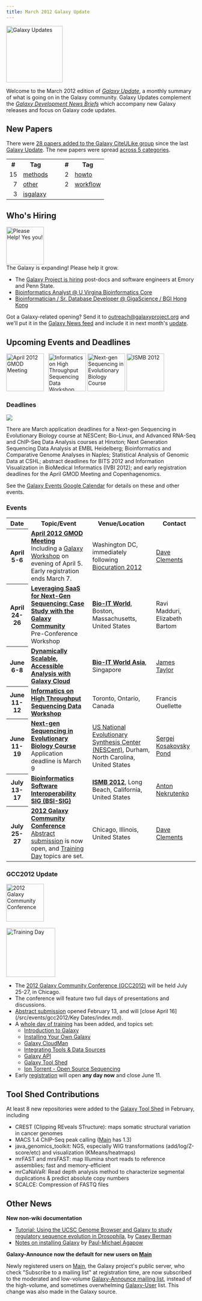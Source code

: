 ```yaml
---
title: March 2012 Galaxy Update
---
```

<div class='left'><a href='/galaxy-updates/'><img src="/src/images/logos/GalaxyUpdate200.png" alt="Galaxy Updates" width=150 /></a></div>

Welcome to the March 2012 edition of *[Galaxy Update](/galaxy-updates/)*, a monthly summary of what is going on in the Galaxy community.  Galaxy Updates complement the *[Galaxy Development News Briefs](/docs/)* which accompany new Galaxy releases and focus on Galaxy code updates.

## New Papers

There were [28 papers added to the Galaxy CiteULike group](http://www.citeulike.org/group/16008/library) since the last [Galaxy Update](/galaxy-updates/).  The new papers were spread [across 5 categories](http://www.citeulike.org/group/16008/tags).
<table>
  <tr>
    <th> # </th>
    <th> Tag </th>
    <td rowspan=3 style=" border:none;"> &nbsp;&nbsp;&nbsp; </td>
    <th> # </th>
    <th> Tag </th>
  </tr>
  <tr>
    <td style=" text-align: right;"> 15 </td>
    <td> <a href='http://www.citeulike.org/group/16008/tag/methods'>methods</a> </td>
    <td style=" text-align: right;"> 2 </td>
    <td> <a href='http://www.citeulike.org/group/16008/tag/howto'>howto</a> </td>
  </tr>
  <tr>
    <td style=" text-align: right;"> 7 </td>
    <td> <a href='http://www.citeulike.org/group/16008/tag/other'>other</a> </td>
    <td style=" text-align: right;"> 2 </td>
    <td> <a href='http://www.citeulike.org/group/16008/tag/workflow'>workflow</a> </td>
  </tr>
  <tr>
    <td style=" text-align: right;"> 3 </td>
    <td> <a href='http://www.citeulike.org/group/16008/tag/isgalaxy'>isgalaxy</a> </td>
  </tr>
</table>


## Who's Hiring

<div class='right'><img src="/src/images/icons/PointingFinger.png" alt="Please Help!  Yes you!" width="100" /></div>
The Galaxy is expanding!  Please help it grow.

* The [Galaxy Project is hiring](/galaxy-is-hiring/) post-docs and software engineers at Emory and Penn State.
* [Bioinformatics Analyst @ U Virgina Bioinformatics Core](/news/bioinformatics-analyst-at-u-va/)
* [Bioinformatician / Sr. Database Developer @ GigaScience / BGI Hong Kong](/news/opening-at-giga-science-bgi/)

Got a Galaxy-related opening?  Send it to outreach@galaxyproject.org and we'll put it in the [Galaxy News feed](/news/) and include it in next month's [update](/galaxy-updates/).

## Upcoming Events and Deadlines

<div class='center'>
<a href='/src/gmod:April 2012 GMOD Meeting/index.md'><img src="/src/images/logos/GMODApril2012Logo.png" alt="April 2012 GMOD Meeting" height=100 /></a>&nbsp;&nbsp; <a href='http://bioinformatics.ca/workshops/high_throughput'><img src="/src/images/logos/CanadianBioinfWorkshopsLog.png" alt="Informatics on High Throughput Sequencing Data Workshop" height=100 /></a>  <a href='https://www.nescent.org/sites/academy/Next-gen_sequencing'><img src="/src/images/logos/NESCentAcademyLogo.png" alt="Next-gen Sequencing in Evolutionary Biology Course" height="100" /></a> <a href='http://www.iscb.org/ismb2012'><img src="/src/images/logos/ISMB2012.jpg" alt="ISMB 2012" height=100 /></a>
</div>

### Deadlines

<div class='left'><a href='https://www.google.com/calendar/embed?src=mq93blfvdoosh5unpmivu4kh1c%40group.calendar.google.com'><img src="/src/images/icons/CalendarIcon.gif" /></a></div> 

There are March application deadlines for a Next-gen Sequencing in Evolutionary Biology course at NESCent; Bio-Linux, and Advanced RNA-Seq and ChIP-Seq Data Analysis courses at Hinxton; Next Generation Sequencing Data Analysis at EMBL Heidelberg; Bioinformatics and Comparative Genome Analyses in Naples; Statistical Analysis of Genomic Data at CSHL; abstract deadlines for BITS 2012 and Information Visualization in BioMedical Informatics (IVBI 2012); and early registration deadlines for the April GMOD Meeting and Copenhagenomics.

See the [Galaxy Events Google Calendar](https://www.google.com/calendar/embed?src=mq93blfvdoosh5unpmivu4kh1c%40group.calendar.google.com) for details on these and other events.

### Events

<table>
  <tr class="th" >
    <th> Date </th>
    <th> Topic/Event </th>
    <th> Venue/Location </th>
    <th> Contact </th>
  </tr>
  <tr>
    <th> April 5-6 </th>
    <td> <strong><a href='http://gmod.org/wiki/April 2012 GMOD Meeting'>April 2012 GMOD Meeting</a></strong><br />Including a <a href='http://gmod.org/wiki/April 2012 GMOD Meeting#Galaxy Workshop'>Galaxy Workshop</a> on evening of April 5.  Early registration ends March 7.  </td>
    <td> Washington DC, immediately following <a href='http://pir.georgetown.edu/biocuration2012/'>Biocuration 2012</a> </td>
    <td> <a href='/people/dave-clements/'>Dave Clements</a> </td>
  </tr>
  <tr>
    <th> April 24-26 </th>
    <td> <strong><a href='http://www.bio-itworldexpo.com/Bio-It_Expo_Content.aspx?id=110781'>Leveraging SaaS for Next-Gen Sequencing: Case Study with the Galaxy Community</a></strong><br />Pre-Conference Workshop </td>
    <td> <strong><a href='http://www.bio-itworldexpo.com/'>Bio-IT World</a></strong>, Boston, Massachusetts, United States </td>
    <td> Ravi Madduri, Elizabeth Bartom </td>
  </tr>
  <tr>
    <th> June 6-8 </th>
    <td> <strong><a href='http://www.bio-itworldasia.com/cla'>Dynamically Scalable, Accessible Analysis with Galaxy Cloud</a></strong> </td>
    <td> <strong><a href='http://www.bio-itworldasia.com/'>Bio-IT World Asia</a></strong>, Singapore </td>
    <td> <a href='/people/james-taylor/'>James Taylor</a> </td>
  </tr>
  <tr>
    <th> June 11-12 </th>
    <td> <strong><a href='http://www.bioinformatics.ca/workshops/high_throughput'>Informatics on High Throughput Sequencing Data Workshop</a></strong> </td>
    <td> Toronto, Ontario, Canada </td>
    <td> Francis Ouellette </td>
  </tr>
  <tr>
    <th> June 11-19 </th>
    <td> <strong><a href='https://www.nescent.org/sites/academy/Next-gen_sequencing'>Next-gen Sequencing in Evolutionary Biology Course</a></strong><br />Application deadline is March 9 </td>
    <td> <a href='http://nescent.org'>US National Evolutionary Synthesis Center (NESCent)</a>, Durham, North Carolina, United States </td>
    <td> <a href='http://www.datam0nk3y.org/hyphywiki/index.php/Sergei_L_Kosakovsky_Pond'>Sergei Kosakovsky Pond</a> </td>
  </tr>
  <tr>
    <th> July 13-17 </th>
    <td> <strong><a href='http://www.iscb.org/ismb2012-program/ismb2012-satellitemeetings#BSI'>Bioinformatics Software Interoperability SIG (BSI-SIG)</a></strong> </td>
    <td> <strong><a href='http://www.iscb.org/ismb2012'>ISMB 2012</a></strong>, Long Beach, California, United States </td>
    <td> <a href='/people/anton/'>Anton Nekrutenko</a> </td>
  </tr>
  <tr>
    <th> July 25-27 </th>
    <td> <strong><a href='/events/gcc2012/'>2012 Galaxy Community Conference</a></strong><br /><a href='/events/gcc2012/abstracts/'>Abstract submission</a> is now open, and <a href='/events/gcc2012/training-day/'>Training Day</a> topics are set. </td>
    <td> Chicago, Illinois, United States </td>
    <td> <a href='/people/dave-clements/'>Dave Clements</a> </td>
  </tr>
</table>


### GCC2012 Update

<div class='right'><a href='/events/gcc2012/'><img src="/src/images/galaxy-logos/GCC2012Logo200.png" alt="2012 Galaxy Community Conference" height="100" /></a><br /><br /><a href='/events/gcc2012/training-day/'><img src="/src/images/galaxy-logos/GCC2012TrainingDayLogo.png" alt="Training Day" width="130" /></a></div>

* The [2012 Galaxy Community Conference (GCC2012)](/events/gcc2012/) will be held July 25-27, in Chicago.  
* The conference will feature two full days of presentations and discussions.  
* [Abstract submission](/events/gcc2012/abstracts/) opened February 13, and will [close April 16](/src/events/gcc2012/Key Dates/index.md).  
* A [whole day of training](/events/gcc2012/training-day/) has been added, and topics set:
  * [Introduction to Galaxy](/events/gcc2012/training-day/#ws2)
  * [Installing Your Own Galaxy](/events/gcc2012/training-day/#ws5)
  * [Galaxy CloudMan](/events/gcc2012/training-day/#ws3)
  * [Integrating Tools & Data Sources](/events/gcc2012/training-day/#ws1)
  * [Galaxy API](/events/gcc2012/training-day/#ws6)
  * [Galaxy Tool Shed](/events/gcc2012/training-day/#ws7)
  * [Ion Torrent - Open Source Sequencing](/events/gcc2012/training-day/#ws10)
* Early [registration](/events/gcc2012/register/) will open **any day now** and close June 11. 

## Tool Shed Contributions

At least 8 new repositories were added to the [Galaxy Tool Shed](http://toolshed.g2.bx.psu.edu/) in February, including 
* CREST (Clipping REveals STructure): maps somatic structural variation in cancer genomes
* MACS 1.4 ChIP-Seq peak calling ([Main](/main/) has 1.3)
* java_genomics_toolkit: NGS, especially WIG transformations (add/log/Z-score/etc) and visualization (KMeans/heatmaps)
* mrFAST and mrsFAST: map Illumina short reads to reference assemblies; fast and memory-efficient 
* mrCaNaVaR: Read depth analysis method to characterize segmental duplications & predict absolute copy numbers
* SCALCE: Compression of FASTQ files

## Other News

**New non-wiki documentation**
* [Tutorial: Using the UCSC Genome Browser and Galaxy to study regulatory sequence evolution in Drosophila](http://bergmanlab.smith.man.ac.uk/?p=1248), by [Casey Berman](http://www.ls.manchester.ac.uk/people/profile/?personid=235)
* [Notes on installing Galaxy](http://biocoders.net/2012/02/20/guest-post-notes-on-installing-galaxy/) by [Paul-Michael Agapow](http://biocoders.net/members/agapow/)

**Galaxy-Announce now the default for new users on [Main](/main/)**

Newly registered users on [Main](/main/), the Galaxy project's public server, who check "Subscribe to a mailing list" at registration time, are now subscribed to the moderated and low-volume [Galaxy-Announce mailing list](/mailing-lists/), instead of the high-volume, and sometimes overwhelming [Galaxy-User](/mailing-lists/) list.  This change was also made in the Galaxy source.

